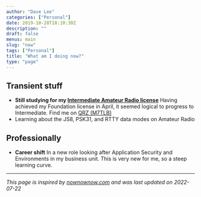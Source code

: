 ```yaml
---
author: "Dave Lee"
categories: ["Personal"]
date: 2019-10-28T18:10:30Z
description: ""
draft: false
menus: main
slug: "now"
tags: ["Personal"]
title: "What am I doing now?"
type: "page"
---
```



## Transient stuff

* **Still studying for my [Intermediate Amateur Radio license](https://www.oarc.uk/intermediate)**
Having achieved my Foundation license in April, it seemed logical to progress to Intermediate.  Find me on [QRZ (M7TLB)](https://qrz.com/db/M7TLB)
* Learning about the JS8, PSK31, and RTTY data modes on Amateur Radio

## Professionally

* **Career shift**
In a new role looking after Application Security and Environments in my business unit.  This is very new for me, so a steep learning curve.

---

_This page is inspired by [nownownow.com](https://nownownow.com)_
_and was last updated on 2022-07-22_



